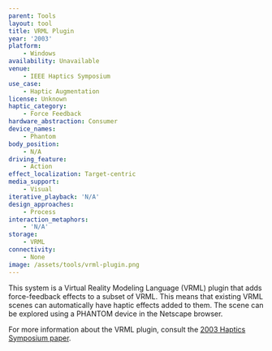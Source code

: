 ```yaml
---
parent: Tools
layout: tool
title: VRML Plugin
year: '2003'
platform:
    - Windows
availability: Unavailable
venue:
    - IEEE Haptics Symposium
use_case:
    - Haptic Augmentation
license: Unknown
haptic_category:
    - Force Feedback
hardware_abstraction: Consumer
device_names:
    - Phantom
body_position:
    - N/A
driving_feature:
    - Action
effect_localization: Target-centric
media_support:
    - Visual
iterative_playback: 'N/A'
design_approaches:
    - Process
interaction_metaphors:
    - 'N/A'
storage:
    - VRML
connectivity:
    - None
image: /assets/tools/vrml-plugin.png
---
```

This system is a Virtual Reality Modeling Language (VRML) plugin that adds force-feedback effects to a subset of VRML.
This means that existing VRML scenes can automatically have haptic effects added to them.
The scene can be explored using a PHANTOM device in the Netscape browser.

For more information about the VRML plugin, consult the [2003 Haptics Symposium paper](https://doi.org/10.1109/HAPTIC.2003.1191334).
